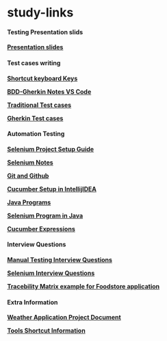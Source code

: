 # study-links
#### Testing Presentation slids
 **[Presentation slides](https://drive.google.com/drive/folders/16B0tLJH4QeJzFTXgTW2wzaxO9uK6dGEZ?usp=sharing)**

#### Test cases writing	

**[Shortcut keyboard Keys](https://docs.google.com/document/d/12N7N4qicROZnjdrmPemMG7Yjogq5-x8FGgkgzxNXNwU/edit?usp=sharing)**

**[BDD-Gherkin Notes VS Code](https://docs.google.com/document/d/1LX4iOF2PsPLXXpUsnsVCsxr9cKslM2ciFoEVj8oNGDA/edit?usp=sharing)**

**[Traditional Test cases](https://drive.google.com/drive/folders/1mJS5fb4SGRswPkVwzRYD356HQP47WqeG?usp=sharing)**
	
**[Gherkin Test cases](https://drive.google.com/drive/folders/1iB1eQ94v0HF4UjK1-Rbpb5FVyvPlP5QE?usp=sharing)**

#### Automation Testing
**[Selenium Project Setup Guide](https://drive.google.com/file/d/18iYbX2iAU_K_bGycqkTr7g6ohtIHCTp5/view?usp=sharing)**

**[Selenium Notes](https://docs.google.com/document/d/1EtsRk-tEqB_waUG9XYhdETv0BcBayxD18KT3fGD2V0c/edit?usp=sharing)**

**[Git and Github](https://docs.google.com/document/d/1Fml7eg50vZr8bxO7rpHCkHnVLzt0DVF97RCeVJ3w56o/edit?usp=sharing)**

**[Cucumber Setup in IntellijIDEA](https://docs.google.com/document/d/1T3gFNLWHJXwfzcYOclaW09WTrOyzACYXOuWxUy80ab0/edit?usp=sharing)**

**[Java Programs](https://github.com/gittadesushil/EVE_programs)**

**[Selenium Program in Java](https://github.com/gittadesushil/SeleniumExercise)**

**[Cucumber Expressions](https://github.com/cucumber/cucumber-expressions#readme)**




#### Interview Questions
**[Manual Testing Interview Questions](https://docs.google.com/document/d/1_j8hDIfiL7G65T4M_D1cAb2B9pzTsQIZrWs5kUnyDSc/edit?usp=sharing)**

**[Selenium Interview Questions](https://docs.google.com/document/d/1iiqIYMeTKuHEgYgiia2TCJ4_jI_4ZHpAP38aYKS2sMY/edit?usp=sharing)**

**[Tracebility Matrix example for Foodstore application](https://docs.google.com/spreadsheets/d/1B41Jo3beEpi8r1oueSm_xBRs_uukPrK_V6jdq8K_ENU/edit?usp=sharing)**

 #### Extra Information
**[Weather Application Project Document](https://drive.google.com/file/d/1oQkQBR4auT2QWEFFBxLKhmgdzI8ru0sT/view?usp=sharing)**

**[Tools Shortcut Information](https://docs.google.com/document/d/12N7N4qicROZnjdrmPemMG7Yjogq5-x8FGgkgzxNXNwU/edit?usp=sharing)**
